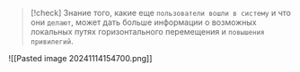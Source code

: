 
> [!check] 
> Знание того, какие еще `пользователи вошли в систему` и что они `делают`, может дать больше информации о возможных локальных путях горизонтального перемещения и `повышения привилегий`.

![[Pasted image 20241114154700.png]]
